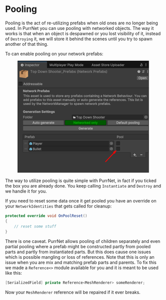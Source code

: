 # Pooling

Pooling is the act of re-utilizing prefabs when old ones are no longer being used. In PurrNet you can use pooling with networked objects. The way it works is that when an object is despawned or you lost visibility of it, instead of `Destroying` it, we will store it behind the scenes until you try to spawn another of that thing.

To can enable pooling on your network prefabs:

<figure><img src="../../.gitbook/assets/image (1).png" alt=""><figcaption></figcaption></figure>

The way to utilize pooling is quite simple with PurrNet, in fact if you ticked the box you are already done. You keep calling `Instantiate` and `Destroy` and we handle it for you.

If you need to reset some data once it get pooled you have an override on your `NetworkIdentities` that gets called for cleanup:

```csharp
protected override void OnPoolReset()
{
    // reset some stuff
}
```

There is one caveat. PurrNet allows pooling of children separately and even partial pooling where a prefab might be constructed partly from pooled parts and partly from instantiated parts. But this does cause one issues which is possible mangling or loss of references. Note that this is only an issue when you are mix and matching prefab parts and parents. To fix this we made a `Reference<>` module available for you and it is meant to be used like this:

```csharp
[SerializedField] private Reference<MeshRenderer> someRenderer;
```

Now your `MeshRenderer` reference will be repaired if it ever breaks.
